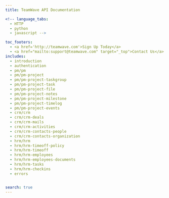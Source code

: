 ```yaml
---
title: TeamWave API Documentation

<!-- language_tabs:
  - HTTP
  - python
  - javascript -->

toc_footers:
  - <a href='http://teamwave.com'>Sign Up Today</a>
  - <a href="mailto:support@teamwave.com" target="_top">Contact Us</a>
includes:
  - introduction
  - authentication
  - pm/pm
  - pm/pm-project
  - pm/pm-project-taskgroup
  - pm/pm-project-task
  - pm/pm-project-file
  - pm/pm-project-notes
  - pm/pm-project-milestone
  - pm/pm-project-timelog
  - pm/pm-project-events
  - crm/crm
  - crm/crm-deals
  - crm/crm-mails
  - crm/crm-activities
  - crm/crm-contacts-people
  - crm/crm-contacts-organization
  - hrm/hrm
  - hrm/hrm-timeoff-policy
  - hrm/hrm-timeoff
  - hrm/hrm-employees
  - hrm/hrm-employees-documents
  - hrm/hrm-tasks
  - hrm/hrm-checkins
  - errors


search: true
---
```


